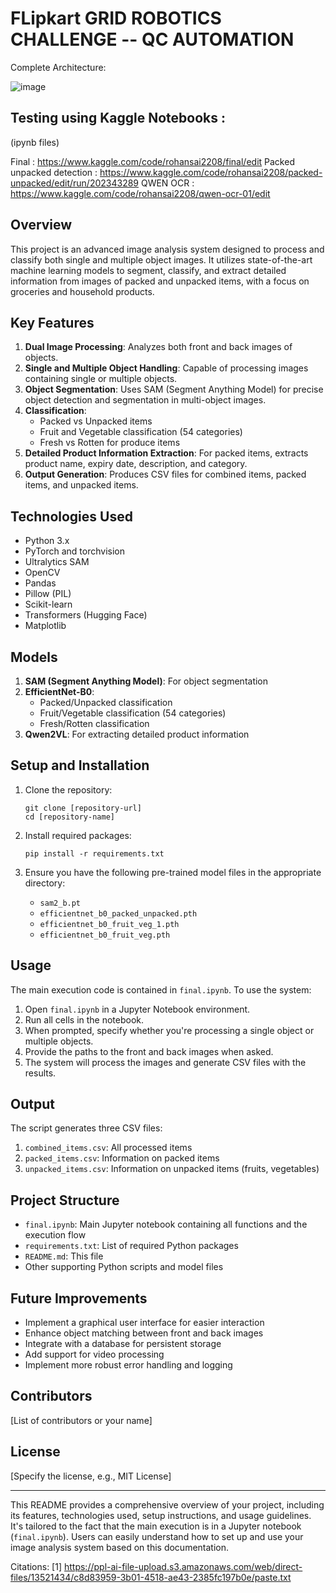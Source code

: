 
# FLipkart GRID ROBOTICS CHALLENGE -- QC AUTOMATION

Complete Architecture:

![image](https://github.com/user-attachments/assets/d393e05e-c866-4df0-9bf4-288637c5aa17)


## Testing using Kaggle Notebooks :
(ipynb files)

Final : https://www.kaggle.com/code/rohansai2208/final/edit
Packed unpacked detection : https://www.kaggle.com/code/rohansai2208/packed-unpacked/edit/run/202343289
QWEN OCR : https://www.kaggle.com/code/rohansai2208/qwen-ocr-01/edit



## Overview

This project is an advanced image analysis system designed to process and classify both single and multiple object images. It utilizes state-of-the-art machine learning models to segment, classify, and extract detailed information from images of packed and unpacked items, with a focus on groceries and household products.

## Key Features

1. **Dual Image Processing**: Analyzes both front and back images of objects.
2. **Single and Multiple Object Handling**: Capable of processing images containing single or multiple objects.
3. **Object Segmentation**: Uses SAM (Segment Anything Model) for precise object detection and segmentation in multi-object images.
4. **Classification**: 
   - Packed vs Unpacked items
   - Fruit and Vegetable classification (54 categories)
   - Fresh vs Rotten for produce items
5. **Detailed Product Information Extraction**: For packed items, extracts product name, expiry date, description, and category.
6. **Output Generation**: Produces CSV files for combined items, packed items, and unpacked items.

## Technologies Used

- Python 3.x
- PyTorch and torchvision
- Ultralytics SAM
- OpenCV
- Pandas
- Pillow (PIL)
- Scikit-learn
- Transformers (Hugging Face)
- Matplotlib

## Models

1. **SAM (Segment Anything Model)**: For object segmentation
2. **EfficientNet-B0**: 
   - Packed/Unpacked classification
   - Fruit/Vegetable classification (54 categories)
   - Fresh/Rotten classification
3. **Qwen2VL**: For extracting detailed product information

## Setup and Installation

1. Clone the repository:
   ```
   git clone [repository-url]
   cd [repository-name]
   ```

2. Install required packages:
   ```
   pip install -r requirements.txt
   ```

3. Ensure you have the following pre-trained model files in the appropriate directory:
   - `sam2_b.pt`
   - `efficientnet_b0_packed_unpacked.pth`
   - `efficientnet_b0_fruit_veg_1.pth`
   - `efficientnet_b0_fruit_veg.pth`

## Usage

The main execution code is contained in `final.ipynb`. To use the system:

1. Open `final.ipynb` in a Jupyter Notebook environment.
2. Run all cells in the notebook.
3. When prompted, specify whether you're processing a single object or multiple objects.
4. Provide the paths to the front and back images when asked.
5. The system will process the images and generate CSV files with the results.

## Output

The script generates three CSV files:
1. `combined_items.csv`: All processed items
2. `packed_items.csv`: Information on packed items
3. `unpacked_items.csv`: Information on unpacked items (fruits, vegetables)

## Project Structure

- `final.ipynb`: Main Jupyter notebook containing all functions and the execution flow
- `requirements.txt`: List of required Python packages
- `README.md`: This file
- Other supporting Python scripts and model files

## Future Improvements

- Implement a graphical user interface for easier interaction
- Enhance object matching between front and back images
- Integrate with a database for persistent storage
- Add support for video processing
- Implement more robust error handling and logging

## Contributors

[List of contributors or your name]

## License

[Specify the license, e.g., MIT License]

---

This README provides a comprehensive overview of your project, including its features, technologies used, setup instructions, and usage guidelines. It's tailored to the fact that the main execution is in a Jupyter notebook (`final.ipynb`). Users can easily understand how to set up and use your image analysis system based on this documentation.

Citations:
[1] https://ppl-ai-file-upload.s3.amazonaws.com/web/direct-files/13521434/c8d83959-3b01-4518-ae43-2385fc197b0e/paste.txt
